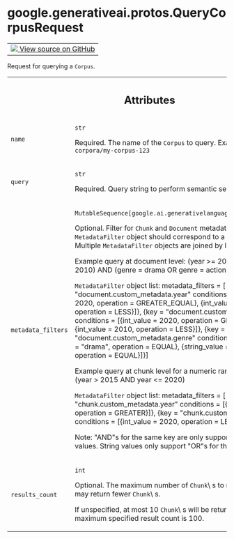 
# google.generativeai.protos.QueryCorpusRequest

<!-- Insert buttons and diff -->

<table class="tfo-notebook-buttons tfo-api nocontent">
<td>
  <a target="_blank" href="https://github.com/googleapis/google-cloud-python/tree/main/packages/google-ai-generativelanguage/google/ai/generativelanguage_v1beta/types/retriever_service.py#L199-L263">
    <img src="https://www.tensorflow.org/images/GitHub-Mark-32px.png" />
    View source on GitHub
  </a>
</td>
</table>



Request for querying a ``Corpus``.

<!-- Placeholder for "Used in" -->




<!-- Tabular view -->
 <table class="responsive fixed orange">
<colgroup><col width="214px"><col></colgroup>
<tr><th colspan="2"><h2 class="add-link">Attributes</h2></th></tr>

<tr>
<td>

`name`<a id="name"></a>

</td>
<td>

`str`

Required. The name of the ``Corpus`` to query. Example:
``corpora/my-corpus-123``

</td>
</tr><tr>
<td>

`query`<a id="query"></a>

</td>
<td>

`str`

Required. Query string to perform semantic
search.

</td>
</tr><tr>
<td>

`metadata_filters`<a id="metadata_filters"></a>

</td>
<td>

`MutableSequence[google.ai.generativelanguage.MetadataFilter]`

Optional. Filter for ``Chunk`` and ``Document`` metadata.
Each ``MetadataFilter`` object should correspond to a unique
key. Multiple ``MetadataFilter`` objects are joined by
logical "AND"s.

Example query at document level: (year >= 2020 OR year <
2010) AND (genre = drama OR genre = action)

``MetadataFilter`` object list: metadata_filters = [ {key =
"document.custom_metadata.year" conditions = [{int_value =
2020, operation = GREATER_EQUAL}, {int_value = 2010,
operation = LESS}]}, {key = "document.custom_metadata.year"
conditions = [{int_value = 2020, operation = GREATER_EQUAL},
{int_value = 2010, operation = LESS}]}, {key =
"document.custom_metadata.genre" conditions = [{string_value
= "drama", operation = EQUAL}, {string_value = "action",
operation = EQUAL}]}]

Example query at chunk level for a numeric range of values:
(year > 2015 AND year <= 2020)

``MetadataFilter`` object list: metadata_filters = [ {key =
"chunk.custom_metadata.year" conditions = [{int_value =
2015, operation = GREATER}]}, {key =
"chunk.custom_metadata.year" conditions = [{int_value =
2020, operation = LESS_EQUAL}]}]

Note: "AND"s for the same key are only supported for numeric
values. String values only support "OR"s for the same key.

</td>
</tr><tr>
<td>

`results_count`<a id="results_count"></a>

</td>
<td>

`int`

Optional. The maximum number of ``Chunk``\ s to return. The
service may return fewer ``Chunk``\ s.

If unspecified, at most 10 ``Chunk``\ s will be returned.
The maximum specified result count is 100.

</td>
</tr>
</table>



